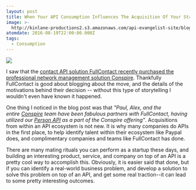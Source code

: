 ```yaml
---
layout: post
title: When Your API Consumption Influences The Acquisition Of Your Startup
image: >-
  http://kinlane-productions2.s3.amazonaws.com/api-evangelist-site/blog/conspire_blogHeader.png
atomdate: 2016-08-19T22:00:00.000Z
tags:
  - Consumption
---
```

[![](http://kinlane-productions2.s3.amazonaws.com/api-evangelist-site/blog/conspire_blogHeader.png)](https://www.fullcontact.com/blog/fullcontact-acquires-conspire/)

I saw that the [contact API solution FullContact recently purchased the professional network management solution Conspire](https://www.fullcontact.com/blog/fullcontact-acquires-conspire/). Thankfully FullContact is good about blogging about the move, and the details of the motivations behind their decision -- without this type of storytelling I wouldn't even have known it happened.

One thing I noticed in the blog post was that _"Paul, Alex, and the entire [Conspire](https://www.conspire.com/) team have been fabulous partners with FullContact, having utilized our [Person API](https://www.fullcontact.com/developer/person-api/)_ _as a part of the Conspire offering"_. Acquisitions from within an API ecosystem is not new. It is why many companies do APIs in the first place, to help identify talent within their ecosystem like Paypal does, and complimentary companies and teams like FullContact has done.

There are many mating rituals you can perform as a startup these days, and building an interesting product, service, and company on top of an API is a pretty cool way to accomplish this. Obviously, it is easier said that done, but if you can identify a real-world business problem, and develop a solution to solve this problem on top of an API, and get some real traction--it can lead to some pretty interesting outcomes.